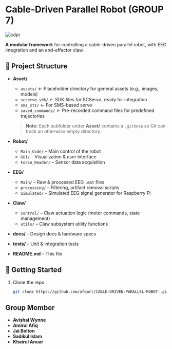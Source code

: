 # Cable-Driven Parallel Robot (GROUP 7)

![cdpr](https://github.com/user-attachments/assets/b988b011-0617-4479-93ce-cf66e94fe6da)

**A modular framework** for controlling a cable-driven parallel robot, with EEG integration and an end-effector claw.

## 📂 Project Structure

- **Asset/**  
  - `assets/`           ← Placeholder directory for general assets (e.g., images, models)  
  - `scservo_sdk/`      ← SDK files for SCServo, ready for integration  
  - `sms_sts/`          ← For SMS-based servo  
  - `saved_commands/`   ← Pre-recorded command files for predefined trajectories  
  > **Note:** Each subfolder under **Asset/** contains a `.gitkeep` so Git can track an otherwise empty directory. 

- **Robot/**  
  - `Main_Code/`        – Main control of the robot
  - `GUI/`              – Visualization & user interface  
  - `Force_Reader/`     – Sensor data acquisition  

- **EEG/**  
  - `Main/`             – Raw & processed EEG `.mat` files  
  - `processing/`       – Filtering, artifact removal scripts  
  - `Simulated/`        – Simulated EEG signal generator for Raspberry Pi  

- **Claw/**  
  - `control/`          – Claw actuation logic (motor commands, state management)  
  - `utils/`            – Claw subsystem utility functions  

- **docs/**             – Design docs & hardware specs  
- **tests/**            – Unit & integration tests  
- **README.md**         – This file  

## 🚀 Getting Started

1. Clone the repo  
   ```bash
   git clone https://github.com/afqmrl/CABLE-DRIVEN-PARALLEL-ROBOT-.git


## Group Member
- **Avishai Wynne**
- **Amirul Afiq**
- **Jai Bolton**
- **Sadikul Islam**
- **Khairul Anuar**

